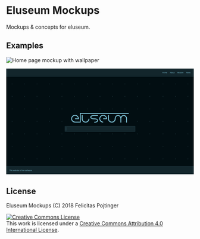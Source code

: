 # Eluseum Mockups

Mockups & concepts for eluseum.

## Examples

![Home page mockup with wallpaper](home-page-with-wallpaper.png)

![Home page mockup without wallpaper](home-page.png)

## License

Eluseum Mockups (C) 2018 Felicitas Pojtinger

<a rel="license" href="http://creativecommons.org/licenses/by/4.0/"><img alt="Creative Commons License" style="border-width:0" src="https://i.creativecommons.org/l/by/4.0/88x31.png" /></a><br />This work is licensed under a <a rel="license" href="http://creativecommons.org/licenses/by/4.0/">Creative Commons Attribution 4.0 International License</a>.
